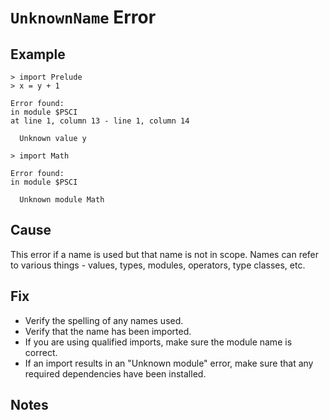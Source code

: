 # `UnknownName` Error

## Example

```
> import Prelude
> x = y + 1

Error found:
in module $PSCI
at line 1, column 13 - line 1, column 14

  Unknown value y
```

```
> import Math

Error found:
in module $PSCI

  Unknown module Math
```

## Cause

This error if a name is used but that name is not in scope. Names can refer to various things - values, types, modules, operators, type classes, etc.

## Fix

- Verify the spelling of any names used.
- Verify that the name has been imported.
- If you are using qualified imports, make sure the module name is correct.
- If an import results in an "Unknown module" error, make sure that any required dependencies have been installed.

## Notes
